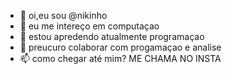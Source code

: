 - 👋 oi,eu sou @nikinho
- 👀 eu me intereço em computaçao
- 🌱 estou apredendo atualmente programaçao 
- 💞️ preucuro colaborar com progamaçao e analise
- 📫 como chegar até mim? ME CHAMA NO INSTA 

<!---
nikinh/nikinh is a ✨ special ✨ repository because its `README.md` (this file) appears on your GitHub profile.
You can click the Preview link to take a look at your changes.
--->

